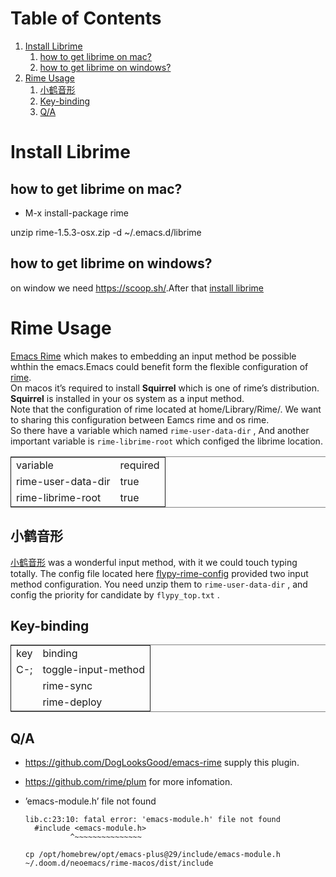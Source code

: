 
# Table of Contents

1.  [Install Librime](#org65ed836)
    1.  [how to get librime on mac?](#orgf6bd8d0)
    2.  [how to get librime on windows?](#org5c56337)
2.  [Rime Usage](#org426cc02)
    1.  [小鹤音形](#org65c118a)
    2.  [Key-binding](#org33acbfd)
    3.  [Q/A](#org2612948)



<a id="org65ed836"></a>

# Install Librime


<a id="orgf6bd8d0"></a>

## how to get librime on mac?

-   M-x install-package rime

unzip rime-1.5.3-osx.zip -d ~/.emacs.d/librime  


<a id="org5c56337"></a>

## how to get librime on windows?

on window we need <https://scoop.sh/>.After that [install librime](https://github.com/DogLooksGood/emacs-rime/blob/master/INSTALLATION.org)  


<a id="org426cc02"></a>

# Rime Usage

[Emacs Rime](https://github.com/DogLooksGood/emacs-rime) which makes to embedding an input method be possible whthin the emacs.Emacs could benefit form the flexible configuration of [rime](https://rime.im/).  
On macos it&rsquo;s required to install **Squirrel** which is one of rime&rsquo;s distribution. **Squirrel** is installed in your os system as a input method.  
Note that the configuration of rime located at home/Library/Rime/. We want to sharing this configuration between Eamcs rime and os rime.  
So there have a variable which named `rime-user-data-dir` , And another important variable is `rime-librime-root` which configed the librime location.  

<table border="2" cellspacing="0" cellpadding="6" rules="groups" frame="hsides">


<colgroup>
<col  class="org-left" />

<col  class="org-left" />
</colgroup>
<tbody>
<tr>
<td class="org-left">variable</td>
<td class="org-left">required</td>
</tr>


<tr>
<td class="org-left">rime-user-data-dir</td>
<td class="org-left">true</td>
</tr>


<tr>
<td class="org-left">rime-librime-root</td>
<td class="org-left">true</td>
</tr>
</tbody>
</table>


<a id="org65c118a"></a>

## 小鹤音形

[小鹤音形](https://www.flypy.com/) was a wonderful input method, with it we could touch typing totally. The config file located here [flypy-rime-config](https://github.com/vanniuner/neo-emacs/tree/master/neoemacs/rime-config) provided two input method configuration. You need unzip them to `rime-user-data-dir` , and config the priority for candidate by `flypy_top.txt` .  


<a id="org33acbfd"></a>

## Key-binding

<table border="2" cellspacing="0" cellpadding="6" rules="groups" frame="hsides">


<colgroup>
<col  class="org-left" />

<col  class="org-left" />
</colgroup>
<tbody>
<tr>
<td class="org-left">key</td>
<td class="org-left">binding</td>
</tr>


<tr>
<td class="org-left">C-;</td>
<td class="org-left">toggle-input-method</td>
</tr>


<tr>
<td class="org-left">&#xa0;</td>
<td class="org-left">rime-sync</td>
</tr>


<tr>
<td class="org-left">&#xa0;</td>
<td class="org-left">rime-deploy</td>
</tr>
</tbody>
</table>


<a id="org2612948"></a>

## Q/A

-   <https://github.com/DogLooksGood/emacs-rime> supply this plugin.
-   <https://github.com/rime/plum> for more infomation.
-   &rsquo;emacs-module.h&rsquo; file not found  
    
        lib.c:23:10: fatal error: 'emacs-module.h' file not found
          #include <emacs-module.h>
                  ^~~~~~~~~~~~~~~~
    
        cp /opt/homebrew/opt/emacs-plus@29/include/emacs-module.h ~/.doom.d/neoemacs/rime-macos/dist/include


